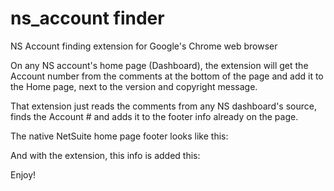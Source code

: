 # ns_account finder
NS Account finding extension for Google's Chrome web browser

On any NS account's home page (Dashboard), the extension will get the Account number from the comments at the bottom of the page and add it to the Home page, next to the version and copyright message. 

That extension just reads the comments from any NS dashboard's source, finds the Account # and adds it to the footer info already on the page. 
 
The native NetSuite home page footer looks like this:
 
 
And with the extension, this info is added this:

 Enjoy!
